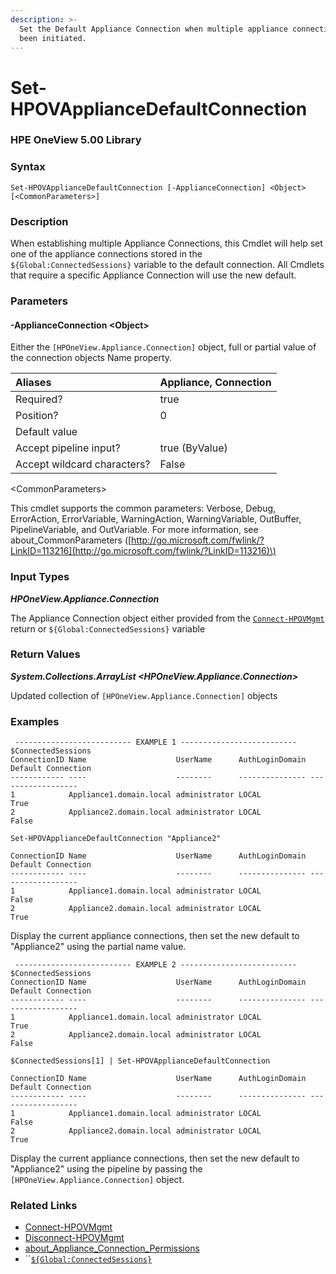 ```yaml
---
description: >-
  Set the Default Appliance Connection when multiple appliance connections have
  been initiated.
---
```


# Set-HPOVApplianceDefaultConnection

### HPE OneView 5.00 Library

###  Syntax

```text
Set-HPOVApplianceDefaultConnection [-ApplianceConnection] <Object> [<CommonParameters>]
```

### Description

When establishing multiple Appliance Connections, this Cmdlet will help set one of the appliance connections stored in the `${Global:ConnectedSessions}` variable to the default connection. All Cmdlets that require a specific Appliance Connection will use the new default.

### Parameters

#### -ApplianceConnection &lt;Object&gt;

Either the `[HPOneView.Appliance.Connection]` object, full or partial value of the connection objects Name property.

| Aliases | Appliance, Connection |
| :--- | :--- |
| Required? | true |
| Position? | 0 |
| Default value |  |
| Accept pipeline input? | true \(ByValue\) |
| Accept wildcard characters?    | False |

&lt;CommonParameters&gt;

This cmdlet supports the common parameters: Verbose, Debug, ErrorAction, ErrorVariable, WarningAction, WarningVariable, OutBuffer, PipelineVariable, and OutVariable. For more information, see about\_CommonParameters \([http://go.microsoft.com/fwlink/?LinkID=113216](http://go.microsoft.com/fwlink/?LinkID=113216)\)

### Input Types

_**HPOneView.Appliance.Connection**_

The Appliance Connection object either provided from the [`Connect-HPOVMgmt`](connect-hpovmgmt.md) return or `${Global:ConnectedSessions}` variable

### Return Values

_**System.Collections.ArrayList &lt;HPOneView.Appliance.Connection&gt;**_

Updated collection of `[HPOneView.Appliance.Connection]` objects

### Examples

```text
 -------------------------- EXAMPLE 1 --------------------------
$ConnectedSessions
ConnectionID Name                    UserName      AuthLoginDomain Default Connection
------------ ----                    --------      --------------- ------------------
1            Appliance1.domain.local administrator LOCAL           True
2            Appliance2.domain.local administrator LOCAL           False

Set-HPOVApplianceDefaultConnection "Appliance2"

ConnectionID Name                    UserName      AuthLoginDomain Default Connection
------------ ----                    --------      --------------- ------------------
1            Appliance1.domain.local administrator LOCAL           False
2            Appliance2.domain.local administrator LOCAL           True

```

Display the current appliance connections, then set the new default to "Appliance2" using the partial name value.

```text
 -------------------------- EXAMPLE 2 --------------------------
$ConnectedSessions
ConnectionID Name                    UserName      AuthLoginDomain Default Connection
------------ ----                    --------      --------------- ------------------
1            Appliance1.domain.local administrator LOCAL           True
2            Appliance2.domain.local administrator LOCAL           False

$ConnectedSessions[1] | Set-HPOVApplianceDefaultConnection

ConnectionID Name                    UserName      AuthLoginDomain Default Connection
------------ ----                    --------      --------------- ------------------
1            Appliance1.domain.local administrator LOCAL           False
2            Appliance2.domain.local administrator LOCAL           True

```

Display the current appliance connections, then set the new default to "Appliance2" using the pipeline by passing the `[HPOneView.Appliance.Connection]` object.

### Related Links

* [Connect-HPOVMgmt](connect-hpovmgmt.md)
* [Disconnect-HPOVMgmt](disconnect-hpovmgmt.md)
* [about\_Appliance\_Connection\_Permissions](../../../about/about_appliance_connection_permissions.md)
* \`\`[`${Global:ConnectedSessions}`](../../../about/about_appliance_connections.md)
